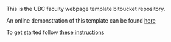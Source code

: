 This is the UBC faculty webpage template bitbucket repository.  

An online demonstration of this template can be found [here](https://www.cs.ubc.ca/~fwood/template/)

To get started follow [these instructions](https://www.cs.ubc.ca/~fwood/template/README-ubc-faculty-webpage-template.html)
